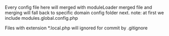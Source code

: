 Every config file here will merged with moduleLoader merged file
and merging will fall back to specific domain config folder next.
note: at first we include modules.global.config.php

Files with extension *.local.php will ignored for commit by .gitignore
